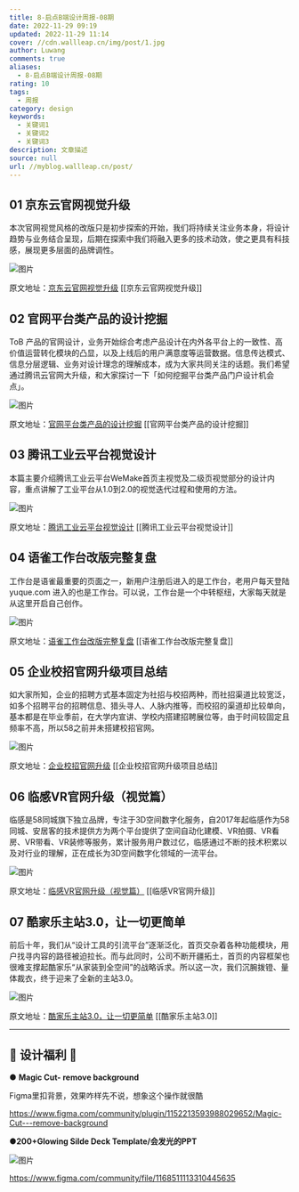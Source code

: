 ```yaml
---
title: 8-启点B端设计周报-08期
date: 2022-11-29 09:19
updated: 2022-11-29 11:14
cover: //cdn.wallleap.cn/img/post/1.jpg
author: Luwang
comments: true
aliases:
  - 8-启点B端设计周报-08期
rating: 10
tags:
  - 周报
category: design
keywords:
  - 关键词1
  - 关键词2
  - 关键词3
description: 文章描述
source: null
url: //myblog.wallleap.cn/post/
---
```


## 01 京东云官网视觉升级

本次官网视觉风格的改版只是初步探索的开始，我们将持续关注业务本身，将设计趋势与业务结合呈现，后期在探索中我们将融入更多的技术动效，使之更具有科技感，展现更多层面的品牌调性。

![图片](https://cdn.wallleap.cn/img/pic/illustrtion/202211290919195.png)

原文地址：[京东云官网视觉升级](https://mp.weixin.qq.com/s?__biz=Mzg3NTc0MTI2NQ==&mid=2247484489&idx=1&sn=f7a59354f44657e914f7f9e596278470&scene=21#wechat_redirect)
[[京东云官网视觉升级]]

## 02 官网平台类产品的设计挖掘

ToB 产品的官网设计，业务开始综合考虑产品设计在内外各平台上的一致性、高价值运营转化模块的凸显，以及上线后的用户满意度等运营数据。信息传达模式、信息分层逻辑、业务对设计理念的理解成本，成为大家共同关注的话题。我们希望通过腾讯云官网大升级，和大家探讨一下「如何挖掘平台类产品门户设计机会点」。

![图片](https://cdn.wallleap.cn/img/pic/illustrtion/202211290919196.jpeg)

原文地址：[官网平台类产品的设计挖掘](https://mp.weixin.qq.com/s?__biz=Mzg3MjAyMTA3NQ==&mid=2247490168&idx=1&sn=3272478bc7a996311e1e307852115abf&scene=21#wechat_redirect)
[[官网平台类产品的设计挖掘]]

## 03 腾讯工业云平台视觉设计

本篇主要介绍腾讯工业云平台WeMake首页主视觉及二级页视觉部分的设计内容，重点讲解了工业平台从1.0到2.0的视觉迭代过程和使用的方法。

![图片](https://cdn.wallleap.cn/img/pic/illustrtion/202211290919197.png)

原文地址：[腾讯工业云平台视觉设计](https://mp.weixin.qq.com/s?__biz=Mzg3MjYwODA1OA==&mid=2247488419&idx=1&sn=b4b19074453e8571871ba8edd3c7db20&scene=21#wechat_redirect)
[[腾讯工业云平台视觉设计]]

## 04 语雀工作台改版完整复盘

工作台是语雀最重要的页面之一，新用户注册后进入的是工作台，老用户每天登陆 yuque.com 进入的也是工作台。可以说，工作台是一个中转枢纽，大家每天就是从这里开启自己创作。

![图片](https://cdn.wallleap.cn/img/pic/illustrtion/202211290919198.png)

原文地址：[语雀工作台改版完整复盘](https://mp.weixin.qq.com/s?__biz=MzU4MDc2MjUyNg==&mid=2247492766&idx=1&sn=caa01122e98063cedb7d9a4d37c1fa99&source=41&scene=21#wechat_redirect)
[[语雀工作台改版完整复盘]]

## 05 企业校招官网升级项目总结

如大家所知，企业的招聘方式基本固定为社招与校招两种，而社招渠道比较宽泛，如多个招聘平台的招聘信息、猎头寻人、人脉内推等，而校招的渠道却比较单向，基本都是在毕业季前，在大学内宣讲、学校内搭建招聘展位等，由于时间较固定且频率不高，所以58之前并未搭建校招官网。

![图片](https://cdn.wallleap.cn/img/pic/illustrtion/202211290919199.gif)

原文地址：[企业校招官网升级](https://mp.weixin.qq.com/s?__biz=MzAwNTc0NDExMA==&mid=2650279746&idx=1&sn=1e1c01467939b2f694ed1ab103759f9a&scene=21#wechat_redirect)
[[企业校招官网升级项目总结]]

## 06 临感VR官网升级（视觉篇）

临感是58同城旗下独立品牌，专注于3D空间数字化服务，自2017年起临感作为58同城、安居客的技术提供方为两个平台提供了空间自动化建模、VR拍摄、VR看房、VR带看、VR装修等服务，累计服务用户数过亿，临感通过不断的技术积累以及对行业的理解，正在成长为3D空间数字化领域的一流平台。

![图片](https://cdn.wallleap.cn/img/pic/illustrtion/202211290919200.png)

原文地址：[临感VR官网升级（视觉篇）](https://mp.weixin.qq.com/s?__biz=MzAwNTc0NDExMA==&mid=2650272291&idx=1&sn=c22d188d73730cbd9217eb329ca0b210&scene=21#wechat_redirect)
[[临感VR官网升级]]

## 07 酷家乐主站3.0，让一切更简单

前后十年，我们从“设计工具的引流平台”逐渐泛化，首页交杂着各种功能模块，用户找寻内容的路径被迫拉长。而与此同时，公司不断开疆拓土，首页的内容框架也很难支撑起酷家乐“从家装到全空间”的战略诉求。所以这一次，我们沉腕拨镫、量体裁衣，终于迎来了全新的主站3.0。

![图片](https://cdn.wallleap.cn/img/pic/illustrtion/202211290919201.jpeg)

原文地址：[酷家乐主站3.0，让一切更简单](https://mp.weixin.qq.com/s?__biz=MzUyNjUwOTU3NQ==&mid=2247487405&idx=1&sn=4a7ce68840a780420aedef11348c6762&scene=21#wechat_redirect)
[[酷家乐主站3.0]]

---

## 🌟 设计福利 🌟

● **Magic Cut- remove background**

Figma里扣背景，效果咋样先不说，想象这个操作就很酷

<https://www.figma.com/community/plugin/1152213593988029652/Magic-Cut---remove-background>

●**200+Glowing Silde Deck Template/会发光的PPT**

![图片](https://cdn.wallleap.cn/img/pic/illustrtion/202211290919202.png)

<https://www.figma.com/community/file/1168511113310445635>
